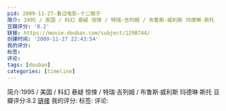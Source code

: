 ```yaml
---
pid: 2009-11-27-看过电影-十二猴子
简介: 1995 / 美国 / 科幻 悬疑 惊悚 / 特瑞·吉列姆 / 布鲁斯·威利斯 玛德琳·斯托
豆瓣评分: '8.2'
链接: https://movie.douban.com/subject/1298744/
创建时间: '2009-11-27 22:43:54'
我的评分:
标签:
评论:
tags: [douban]
categories: [timeline]
---
```

简介:1995 / 美国 / 科幻 悬疑 惊悚 / 特瑞·吉列姆 / 布鲁斯·威利斯 玛德琳·斯托
豆瓣评分:8.2
[链接](https://movie.douban.com/subject/1298744/)
我的评分:
标签:
评论:

